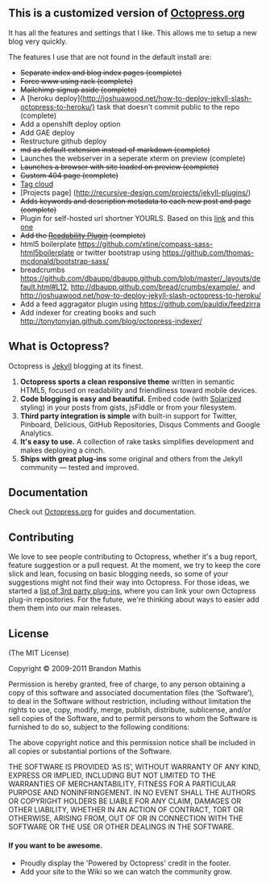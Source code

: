 ## This is a customized version of [Octopress.org](http://octopress.org/docs)

It has all the features and settings that I like. This allows me to setup a new
blog very quickly.

The features I use that are not found in the default install are:

- <s>Separate index and blog index pages (complete) </s>
- <s>Force www using rack (complete) </s>
- <s>Mailchimp signup aside (complete) </s> 
- A [heroku
deploy](http://joshuawood.net/how-to-deploy-jekyll-slash-octopress-to-heroku/} task that doesn't commit public to the repo (complete)
- Add a openshift deploy option
- Add GAE deploy
- Restructure github deploy
- <s>md as default extension instead of markdown (complete) </s> 
- Launches the webserver in a seperate xterm on preview (complete) </s> 
- <s>Launches a browser with site loaded on preview (complete) </s> 
- <s>Custom 404 page (complete) </s> 
- [Tag cloud](http://brizzled.clapper.org/blog/2010/12/20/some-jekyll-hacks/)
- [Projects page] (http://recursive-design.com/projects/jekyll-plugins/)
- <s>Adds keywords and description metadata to each new post and page (complete) </s> 
- Plugin for self-hosted url shortner YOURLS. Based on this [link](https://github.com/threestage/yourls) and this [one](http://simonwoodside.com/weblog/2008/12/7/ruby_on_rails_feedrss_aggregator/)
- <s>Add the [Readability Plugin](https://github.com/kevinSuttle/Readability-Octopress-Plugin) (complete) </s> 
- html5 boilerplate https://github.com/xtine/compass-sass-html5boilerplate or twitter bootstrap using https://github.com/thomas-mcdonald/bootstrap-sass/
- breadcrumbs https://github.com/dbaupp/dbaupp.github.com/blob/master/_layouts/default.html#L12, http://dbaupp.github.com/bread/crumbs/example/, and http://joshuawood.net/how-to-deploy-jekyll-slash-octopress-to-heroku/
- Add a feed aggragator plugin using https://github.com/pauldix/feedzirra
- Add indexer for creating books and such http://tonytonyjan.github.com/blog/octopress-indexer/

## What is Octopress?

Octopress is [Jekyll](https://github.com/mojombo/jekyll) blogging at its finest.

1. **Octopress sports a clean responsive theme** written in semantic HTML5, focused on readability and friendliness toward mobile devices.
2. **Code blogging is easy and beautiful.** Embed code (with [Solarized](http://ethanschoonover.com/solarized) styling) in your posts from gists, jsFiddle or from your filesystem.
3. **Third party integration is simple** with built-in support for Twitter, Pinboard, Delicious, GitHub Repositories, Disqus Comments and Google Analytics.
4. **It's easy to use.** A collection of rake tasks simplifies development and makes deploying a cinch.
5. **Ships with great plug-ins** some original and others from the Jekyll community &mdash; tested and improved.


## Documentation

Check out [Octopress.org](http://octopress.org/docs) for guides and documentation.


## Contributing

We love to see people contributing to Octopress, whether it's a bug report, feature suggestion or a pull request. At the moment, we try to keep the core slick and lean, focusing on basic blogging needs, so some of your suggestions might not find their way into Octopress. For those ideas, we started a [list of 3rd party plug-ins](https://github.com/imathis/octopress/wiki/3rd-party-plug-ins), where you can link your own Octopress plug-in repositories. For the future, we're thinking about ways to easier add them them into our main releases.


## License
(The MIT License)

Copyright © 2009-2011 Brandon Mathis

Permission is hereby granted, free of charge, to any person obtaining a copy of this software and associated documentation files (the ‘Software’), to deal in the Software without restriction, including without limitation the rights to use, copy, modify, merge, publish, distribute, sublicense, and/or sell copies of the Software, and to permit persons to whom the Software is furnished to do so, subject to the following conditions:

The above copyright notice and this permission notice shall be included in all copies or substantial portions of the Software.

THE SOFTWARE IS PROVIDED ‘AS IS’, WITHOUT WARRANTY OF ANY KIND, EXPRESS OR IMPLIED, INCLUDING BUT NOT LIMITED TO THE WARRANTIES OF MERCHANTABILITY, FITNESS FOR A PARTICULAR PURPOSE AND NONINFRINGEMENT. IN NO EVENT SHALL THE AUTHORS OR COPYRIGHT HOLDERS BE LIABLE FOR ANY CLAIM, DAMAGES OR OTHER LIABILITY, WHETHER IN AN ACTION OF CONTRACT, TORT OR OTHERWISE, ARISING FROM, OUT OF OR IN CONNECTION WITH THE SOFTWARE OR THE USE OR OTHER DEALINGS IN THE SOFTWARE.


#### If you want to be awesome.
- Proudly display the 'Powered by Octopress' credit in the footer.
- Add your site to the Wiki so we can watch the community grow.
